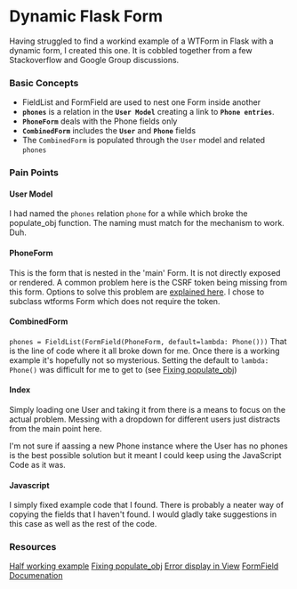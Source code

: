 # Dynamic Flask Form
Having struggled to find a workind example of a WTForm in Flask with
a dynamic form, I created this one. It is cobbled together from a few
Stackoverflow and Google Group discussions.

### Basic Concepts
- FieldList and FormField are used to nest one Form inside another
- **`phones`** is a relation in the **`User Model`** creating a link to **`Phone entries`**.
- **`PhoneForm`** deals with the Phone fields only
- **`CombinedForm`** includes the **`User`** and **`Phone`** fields
- The `CombinedForm` is populated through the `User` model and related `phones`


### Pain Points
#### User Model
I had named the `phones` relation `phone` for a while which broke the populate_obj
function. The naming must match for the mechanism to work. Duh.

#### PhoneForm
This is the form that is nested in the 'main' Form. It is not directly exposed
or rendered. A common problem here is the CSRF token being missing from this form.
Options to solve this problem are [explained here](http://stackoverflow.com/questions/15649027/wtforms-csrf-flask-fieldlist).
I chose to subclass wtforms Form which does not require the token.

#### CombinedForm
`phones = FieldList(FormField(PhoneForm, default=lambda: Phone()))`
That is the line of code where it all broke down for me. Once there is a working
example it's hopefully not so mysterious. Setting the default to `lambda: Phone()`
was difficult for me to get to (see [Fixing populate_obj](https://groups.google.com/forum/#!msg/wtforms/5KQvYdLFiKE/TSgHIxmsI8wJ))

#### Index
Simply loading one User and taking it from there is a means to focus on the actual
problem. Messing with a dropdown for different users just distracts from the main
point here.

I'm not sure if aassing a new Phone instance where the User has no phones is the
best possible solution but it meant I could keep using the JavaScript Code as it was.

#### Javascript
I simply fixed example code that I found. There is probably a neater way of copying the fields
that I haven't found. I would gladly take suggestions in this case as well as the rest of the code.


### Resources
[Half working example](https://gist.github.com/kageurufu/6813878)
[Fixing populate_obj](https://groups.google.com/forum/#!msg/wtforms/5KQvYdLFiKE/TSgHIxmsI8wJ)
[Error display in View](http://wtforms.simplecodes.com/docs/1.0.1/crash_course.html#displaying-errors)
[FormField Documenation](http://wtforms.simplecodes.com/docs/0.6.1/fields.html#wtforms.fields.FormField)